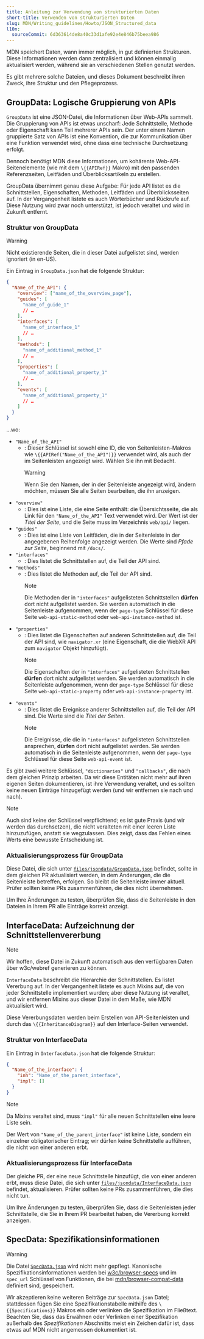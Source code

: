 ```yaml
---
title: Anleitung zur Verwendung von strukturierten Daten
short-title: Verwenden von strukturierten Daten
slug: MDN/Writing_guidelines/Howto/JSON_Structured_data
l10n:
  sourceCommit: 6d363614de8a40c33d1afe92e4e846b75beea986
---
```


MDN speichert Daten, wann immer möglich, in gut definierten Strukturen. Diese Informationen werden dann zentralisiert und können einmalig aktualisiert werden, während sie an verschiedenen Stellen genutzt werden.

Es gibt mehrere solche Dateien, und dieses Dokument beschreibt ihren Zweck, ihre Struktur und den Pflegeprozess.

## GroupData: Logische Gruppierung von APIs

`GroupData` ist eine JSON-Datei, die Informationen über Web-APIs sammelt. Die Gruppierung von APIs ist etwas unscharf: Jede Schnittstelle, Methode oder Eigenschaft kann Teil mehrerer APIs sein. Der unter einem Namen gruppierte Satz von APIs ist eine Konvention, die zur Kommunikation über eine Funktion verwendet wird, ohne dass eine technische Durchsetzung erfolgt.

Dennoch benötigt MDN diese Informationen, um kohärente Web-API-Seitenelemente (wie mit dem `\{{APIRef}}` Makro) mit den passenden Referenzseiten, Leitfäden und Überblicksartikeln zu erstellen.

GroupData übernimmt genau diese Aufgabe: Für jede API listet es die Schnittstellen, Eigenschaften, Methoden, Leitfäden und Überblicksseiten auf. In der Vergangenheit listete es auch Wörterbücher und Rückrufe auf. Diese Nutzung wird zwar noch unterstützt, ist jedoch veraltet und wird in Zukunft entfernt.

### Struktur von GroupData

> [!WARNING]
> Nicht existierende Seiten, die in dieser Datei aufgelistet sind, werden ignoriert (in en-US).

Ein Eintrag in `GroupData.json` hat die folgende Struktur:

```json
{
  "Name_of_the_API": {
    "overview": ["name_of_the_overview_page"],
    "guides": [
      "name_of_guide_1"
      // …
    ],
    "interfaces": [
      "name_of_interface_1"
      // …
    ],
    "methods": [
      "name_of_additional_method_1"
      // …
    ],
    "properties": [
      "name_of_additional_property_1"
      // …
    ],
    "events": [
      "name_of_additional_property_1"
      // …
    ]
  }
}
```

…wo:

- `"Name_of_the_API"`
  - : Dieser Schlüssel ist sowohl eine ID, die von Seitenleisten-Makros wie `\{{APIRef("Name_of_the_API")}}` verwendet wird, als auch der im Seitenleisten angezeigt wird. Wählen Sie ihn mit Bedacht.
    > [!WARNING]
    > Wenn Sie den Namen, der in der Seitenleiste angezeigt wird, ändern möchten, müssen Sie alle Seiten bearbeiten, die ihn anzeigen.
- `"overview"`
  - : Dies ist eine Liste, die eine Seite enthält: die Übersichtsseite, die als Link für den `"Name_of_the_API"` Text verwendet wird. Der Wert ist der _Titel der Seite_, und die Seite muss im Verzeichnis `web/api/` liegen.
- `"guides"`
  - : Dies ist eine Liste von Leitfäden, die in der Seitenleiste in der angegebenen Reihenfolge angezeigt werden. Die Werte sind _Pfade zur Seite_, beginnend mit `/docs/`.
- `"interfaces"`
  - : Dies listet die Schnittstellen auf, die Teil der API sind.
- `"methods"`
  - : Dies listet die Methoden auf, die Teil der API sind.
    > [!NOTE]
    > Die Methoden der in `"interfaces"` aufgelisteten Schnittstellen **dürfen** dort nicht aufgelistet werden. Sie werden automatisch in die Seitenleiste aufgenommen, wenn der `page-type` Schlüssel für diese Seite `web-api-static-method` oder `web-api-instance-method` ist.
- `"properties"`
  - : Dies listet die Eigenschaften auf anderen Schnittstellen auf, die Teil der API sind, wie `navigator.xr` (eine Eigenschaft, die die WebXR API zum `navigator` Objekt hinzufügt).
    > [!NOTE]
    > Die Eigenschaften der in `"interfaces"` aufgelisteten Schnittstellen **dürfen** dort nicht aufgelistet werden. Sie werden automatisch in die Seitenleiste aufgenommen, wenn der `page-type` Schlüssel für diese Seite `web-api-static-property` oder `web-api-instance-property` ist.
- `"events"`
  - : Dies listet die Ereignisse anderer Schnittstellen auf, die Teil der API sind. Die Werte sind die _Titel der Seiten_.
    > [!NOTE]
    > Die Ereignisse, die die in `"interfaces"` aufgelisteten Schnittstellen ansprechen, **dürfen** dort nicht aufgelistet werden. Sie werden automatisch in die Seitenleiste aufgenommen, wenn der `page-type` Schlüssel für diese Seite `web-api-event` ist.

Es gibt zwei weitere Schlüssel, `"dictionaries"` und `"callbacks"`, die nach dem gleichen Prinzip arbeiten. Da wir diese Entitäten nicht mehr auf ihren eigenen Seiten dokumentieren, ist ihre Verwendung veraltet, und es sollten keine neuen Einträge hinzugefügt werden (und wir entfernen sie nach und nach).

> [!NOTE]
> Auch sind keine der Schlüssel verpflichtend; es ist gute Praxis (und wir werden das durchsetzen), die nicht veralteten mit einer leeren Liste hinzuzufügen, anstatt sie wegzulassen. Dies zeigt, dass das Fehlen eines Werts eine bewusste Entscheidung ist.

### Aktualisierungsprozess für GroupData

Diese Datei, die sich unter [`files/jsondata/GroupData.json`](https://github.com/mdn/content/blob/main/files/jsondata/GroupData.json) befindet, sollte in dem gleichen PR aktualisiert werden, in dem Änderungen, die die Seitenleiste betreffen, erfolgen. So bleibt die Seitenleiste immer aktuell. Prüfer sollten keine PRs zusammenführen, die dies nicht übernehmen.

Um Ihre Änderungen zu testen, überprüfen Sie, dass die Seitenleiste in den Dateien in Ihrem PR alle Einträge korrekt anzeigt.

## InterfaceData: Aufzeichnung der Schnittstellenvererbung

> [!NOTE]
> Wir hoffen, diese Datei in Zukunft automatisch aus den verfügbaren Daten über w3c/webref generieren zu können.

`InterfaceData` beschreibt die Hierarchie der Schnittstellen. Es listet Vererbung auf. In der Vergangenheit listete es auch Mixins auf, die von jeder Schnittstelle implementiert wurden; aber diese Nutzung ist veraltet, und wir entfernen Mixins aus dieser Datei in dem Maße, wie MDN aktualisiert wird.

Diese Vererbungsdaten werden beim Erstellen von API-Seitenleisten und durch das `\{{InheritanceDiagram}}` auf den Interface-Seiten verwendet.

### Struktur von InterfaceData

Ein Eintrag in `InterfaceData.json` hat die folgende Struktur:

```json
{
  "Name_of_the_interface": {
    "inh": "Name_of_the_parent_interface",
    "impl": []
  }
}
```

> [!NOTE]
> Da Mixins veraltet sind, muss `"impl"` für alle neuen Schnittstellen eine leere Liste sein.

Der Wert von `"Name_of_the_parent_interface"` ist keine Liste, sondern ein einzelner obligatorischer Eintrag; wir dürfen keine Schnittstelle aufführen, die nicht von einer anderen erbt.

### Aktualisierungsprozess für InterfaceData

Der gleiche PR, der eine neue Schnittstelle hinzufügt, die von einer anderen erbt, muss diese Datei, die sich unter [`files/jsondata/InterfaceData.json`](https://github.com/mdn/content/blob/main/files/jsondata/InterfaceData.json) befindet, aktualisieren. Prüfer sollten keine PRs zusammenführen, die dies nicht tun.

Um Ihre Änderungen zu testen, überprüfen Sie, dass die Seitenleisten jeder Schnittstelle, die Sie in Ihrem PR bearbeitet haben, die Vererbung korrekt anzeigen.

## SpecData: Spezifikationsinformationen

> [!WARNING]
> Die Datei [`SpecData.json`](https://github.com/mdn/content/blob/main/files/jsondata/SpecData.json) wird nicht mehr gepflegt.
> Kanonische Spezifikationsinformationen werden bei [w3c/browser-specs](https://github.com/w3c/browser-specs) und im `spec_url` Schlüssel von Funktionen, die bei [mdn/browser-compat-data](https://github.com/mdn/browser-compat-data) definiert sind, gespeichert.

Wir akzeptieren keine weiteren Beiträge zur `SpecData.json` Datei; stattdessen fügen Sie eine Spezifikationstabelle mithilfe des `\{{Specifications}}` Makros ein oder verlinken die Spezifikation im Fließtext.
Beachten Sie, dass das Erwähnen oder Verlinken einer Spezifikation außerhalb des _Spezifikationen_ Abschnitts meist ein Zeichen dafür ist, dass etwas auf MDN nicht angemessen dokumentiert ist.
